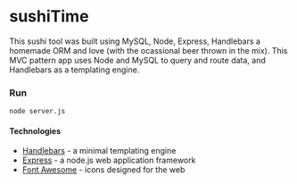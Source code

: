 # sushiTime

This sushi tool was built using  MySQL, Node, Express, Handlebars a homemade ORM and love (with the ocassional beer thrown in the mix). This MVC pattern app uses Node and MySQL to query and route data, and Handlebars as a templating engine.

### Run
`node server.js`

#### Technologies 

* <a href="https://handlebarsjs.com/">Handlebars</a> - a minimal templating engine <br>
* <a href="https://expressjs.com/">Express</a> - a node.js web application framework <br>
* <a href="https://fontawesome.com/">Font Awesome</a> - icons designed for the web <br>